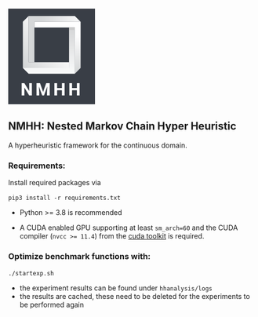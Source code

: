 
![logo](img/Logo.png)
<br>

##  NMHH: Nested Markov Chain Hyper Heuristic

A hyperheuristic framework for the continuous domain.

###  Requirements:


Install required packages via

```
pip3 install -r requirements.txt 
```
- Python >= 3.8 is recommended

- A CUDA enabled GPU supporting at least ```sm_arch=60``` and the CUDA compiler (`nvcc >= 11.4`) from the [cuda toolkit](https://docs.nvidia.com/cuda/cuda-installation-guide-linux/index.html) is required.


### Optimize benchmark functions with:

```shell
./startexp.sh
```
- the experiment results can be found under ```hhanalysis/logs```
- the results are cached, these need to be deleted for the experiments to be performed again